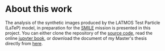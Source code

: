 # About this work

The analysis of the synthetic images produced by the LATMOS Test Particle (LaTeP) model, in preparation for the [SMILE](https://www.esa.int/Science_Exploration/Space_Science/Smile/Smile_factsheet2) mission is presented in this project. You can either clone the repository of the [source code](https://github.com/notanobis/SMILE-TFA), read the online [jupyter book](https://notanobis.github.io/SMILE-TFA/Abstract.html), or download the document of my Master's thesis directly from <a href="MasterThesis_PB.pdf" target="_blank">here</a>.
